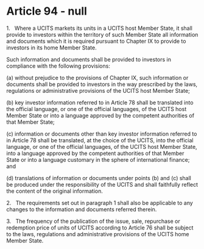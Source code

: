 # Article 94 - null


1.   Where a UCITS markets its units in a UCITS host Member State, it shall provide to investors within the territory of such Member State all information and documents which it is required pursuant to Chapter IX to provide to investors in its home Member State.

Such information and documents shall be provided to investors in compliance with the following provisions:

(a) without prejudice to the provisions of Chapter IX, such information or documents shall be provided to investors in the way prescribed by the laws, regulations or administrative provisions of the UCITS host Member State;

(b) key investor information referred to in Article 78 shall be translated into the official language, or one of the official languages, of the UCITS host Member State or into a language approved by the competent authorities of that Member State;

(c) information or documents other than key investor information referred to in Article 78 shall be translated, at the choice of the UCITS, into the official language, or one of the official languages, of the UCITS host Member State, into a language approved by the competent authorities of that Member State or into a language customary in the sphere of international finance; and

(d) translations of information or documents under points (b) and (c) shall be produced under the responsibility of the UCITS and shall faithfully reflect the content of the original information.

2.   The requirements set out in paragraph 1 shall also be applicable to any changes to the information and documents referred therein.

3.   The frequency of the publication of the issue, sale, repurchase or redemption price of units of UCITS according to Article 76 shall be subject to the laws, regulations and administrative provisions of the UCITS home Member State.
